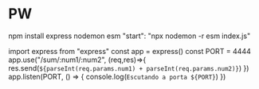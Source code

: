 # PW

npm install express nodemon esm
"start": "npx nodemon -r esm index.js"

import express from "express"
const app = express()
const PORT = 4444
app.use("/sum/:num1/:num2", (req,res)=>{
    res.send(`${parseInt(req.params.num1) + parseInt(req.params.num2)}`)
})
app.listen(PORT, () => {
    console.log(`Escutando a porta ${PORT}`)
})
